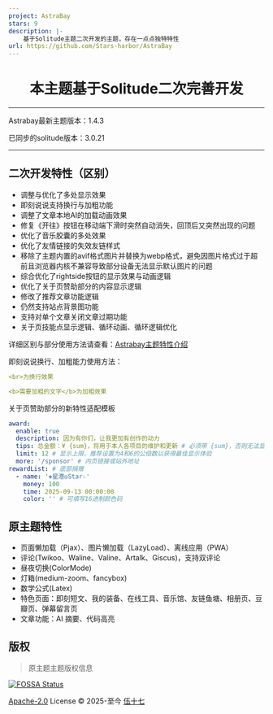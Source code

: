```yaml
---
project: AstraBay
stars: 9
description: |-
    基于Solitude主题二次开发的主题，存在一点点独特特性
url: https://github.com/Stars-harbor/AstraBay
---
```


<div align="center">

# 本主题基于Solitude二次完善开发

</div>

---

Astrabay最新主题版本：1.4.3

已同步的solitude版本：3.0.21

---

## 二次开发特性（区别）

- 调整与优化了多处显示效果
- 即刻说说支持换行与加粗功能
- 调整了文章本地AI的加载动画效果
- 修复《开往》按钮在移动端下滑时突然自动消失，回顶后又突然出现的问题
- 优化了音乐胶囊的多处效果
- 优化了友情链接的失效友链样式
- 移除了主题内置的avif格式图片并替换为webp格式，避免因图片格式过于超前且浏览器内核不兼容导致部分设备无法显示默认图片的问题
- 综合优化了rightside按钮的显示效果与动画逻辑
- 优化了关于页赞助部分的内容显示逻辑
- 修改了推荐文章功能逻辑
- 仍然支持站点背景图功能
- 支持对单个文章关闭文章过期功能
- 关于页技能点显示逻辑、循环动画、循环逻辑优化

详细区别与部分使用方法请查看：[Astrabay主题特性介绍](https://blog.starsharbor.com/posts/Astrabay-features/)

即刻说说换行、加粗能力使用方法：

```yml
<br>为换行效果

<b>需要加粗的文字</b>为加粗效果
```

关于页赞助部分的新特性适配模板

```yml
award:
  enable: true
  description: 因为有你们，让我更加有创作的动力
  tips: 总金额：¥ {sum}，将用于本人各项目的维护和更新 # 必须带 {sum}，否则无法显示总金额
  limit: 12 # 显示上限，推荐设置为4和6的公倍数以获得最佳显示体验
  more: '/sponsor' # 内页链接或站外地址
rewardList: # 底部捐赠
  - name: '❖星港◎Star☆'
    money: 100
    time: 2025-09-13 00:00:00
    color: '' # 可填写16进制颜色码
```

## 原主题特性

- 页面懒加载（Pjax）、图片懒加载（LazyLoad）、离线应用（PWA）
- 评论(Twikoo、Waline、Valine、Artalk、Giscus)，支持双评论
- 昼夜切换(ColorMode)
- 灯箱(medium-zoom、fancybox)
- 数学公式(Latex)
- 特色页面：即刻短文、我的装备、在线工具、音乐馆、友链鱼塘、相册页、豆瓣页、弹幕留言页
- 文章功能：AI 摘要、代码高亮

## 版权

> 原主题主题版权信息

[![FOSSA Status](https://app.fossa.com/api/projects/git%2Bgithub.com%2Fvalor-x%2Fhexo-theme-solitude.svg?type=small)](https://app.fossa.com/projects/git%2Bgithub.com%2Fvalor-x%2Fhexo-theme-solitude?ref=badge_large)

[Apache-2.0](./LICENSE) License &copy; 2025-至今 [伍十七](https://github.com/everfu)
